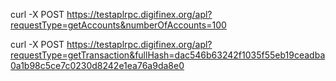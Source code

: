 


curl -X POST https://testaplrpc.digifinex.org/apl?requestType=getAccounts&numberOfAccounts=100



curl -X POST https://testaplrpc.digifinex.org/apl?requestType=getTransaction&fullHash=dac546b63242f1035f55eb19ceadba0a1b98c5ce7c0230d8242e1ea76a9da8e0